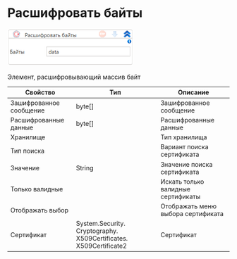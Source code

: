 # Расшифровать байты

![](../../../../resources/activities/extra/t1/cryptopro/image-573.png)

Элемент, расшифровывающий массив байт

| Свойство                | Тип                                                               | Описание                           |
| ----------------------- | ----------------------------------------------------------------- | ---------------------------------- |
| Зашифрованное сообщение | byte\[]                                                           | Зашифрованное сообщение            |
| Расшифрованные данные   | byte\[]                                                           | Расшифрованные данные              |
| Хранилище               |                                                                   | Тип хранилища                      |
| Тип поиска              |                                                                   | Вариант поиска сертификата         |
| Значение                | String                                                            | Значение поиска сертификата        |
| Только валидные         |                                                                   | Искать только валидные сертификаты |
| Отображать выбор        |                                                                   | Отображать меню выбора сертификата |
| Сертификат              | System.Security. Cryptography. X509Certificates. X509Certificate2 | Сертификат                         |

